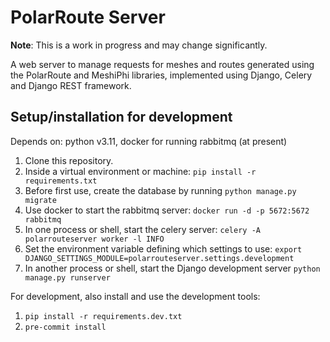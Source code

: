 # PolarRoute Server

**Note**: This is a work in progress and may change significantly.

A web server to manage requests for meshes and routes generated using the PolarRoute and MeshiPhi libraries,
implemented using Django, Celery and Django REST framework.

## Setup/installation for development

Depends on: python v3.11, docker for running rabbitmq (at present)

1. Clone this repository.
1. Inside a virtual environment or machine: `pip install -r requirements.txt`
1. Before first use, create the database by running `python manage.py migrate`
1. Use docker to start the rabbitmq server: `docker run -d -p 5672:5672 rabbitmq`
1. In one process or shell, start the celery server: `celery -A polarrouteserver worker -l INFO`
1. Set the environment variable defining which settings to use: `export DJANGO_SETTINGS_MODULE=polarrouteserver.settings.development`
1. In another process or shell, start the Django development server `python manage.py runserver`

For development, also install and use the development tools:
1. `pip install -r requirements.dev.txt`
1. `pre-commit install`

